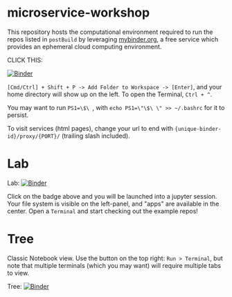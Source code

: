 # microservice-workshop

This repository hosts the computational environment required to run the repos listed in `postBuild` by leveraging [mybinder.org](https://mybinder.org), a free service which provides an ephemeral cloud computing environment.

CLICK THIS:

[![Binder](https://mybinder.org/badge_logo.svg)](https://mybinder.org/v2/gh/ml-starter-packs/microservice-workshop/main?urlpath=vscode/)

`[Cmd/Ctrl] + Shift + P -> Add Folder to Workspace -> [Enter]`, and your home directory will show up on the left.
To open the Terminal, `Ctrl + ^`.

You may want to run `PS1=\$\ `, with `echo PS1=\"\$\ \" >> ~/.bashrc` for it to persist.

To visit services (html pages), change your url to end with `{unique-binder-id}/proxy/{PORT}/` (trailing slash included).


# Lab

Lab: [![Binder](https://mybinder.org/badge_logo.svg)](https://mybinder.org/v2/gh/ml-starter-packs/microservice-workshop/main?urlpath=lab)

Click on the badge above and you will be launched into a jupyter session.
Your file system is visible on the left-panel, and "apps" are available in the center.
Open a `Terminal` and start checking out the example repos!


# Tree

Classic Notebook view. Use the button on the top right: `Run > Terminal`, but note that multiple terminals (which you may want) will require multiple tabs to view.

Tree: [![Binder](https://mybinder.org/badge_logo.svg)](https://mybinder.org/v2/gh/ml-starter-packs/microservice-workshop/main?urlpath=tree)
